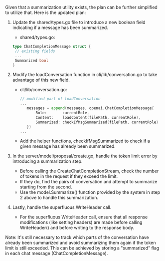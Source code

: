 Given that a summarization utility exists, the plan can be further simplified to utilize that. Here is the updated plan:

1. Update the shared/types.go file to introduce a new boolean field indicating if a message has been summarized.

   - shared/types.go:

   ```go
   type ChatCompletionMessage struct {
   	// existing fields
   	...
   	Summarized bool
   }
   ```

2. Modify the loadConversation function in cli/lib/conversation.go to take advantage of this new field.

   - cli/lib/conversation.go:
     ```go
     // modified part of loadConversation
     ...
     	messages = append(messages, openai.ChatCompletionMessage{
     		Role:       currentRole,
     		Content:    loadContent(filePath, currentRole),
     		Summarized: checkIfMsgSummarized(filePath, currentRole)
     	})
     ...
     ```
   - Add the helper functions, checkIfMsgSummarized to check if a given message has already been summarized.

3. In the server/model/proposal/create.go, handle the token limit error by introducing a summarization step.

   - Before calling the CreateChatCompletionStream, check the number of tokens in the request if they exceed the limit.
   - If they do, find the pairs of conversation and attempt to summarize starting from the second.
   - Use the model.Summarize() function provided by the system in step 2 above to handle this summarization.

4. Lastly, handle the superfluous WriteHeader call.
   - For the superfluous WriteHeader call, ensure that all response modifications (like setting headers) are made before calling WriteHeader() and before writing to the response body.

Note: It's still necessary to track which parts of the conversation have already been summarized and avoid summarizing them again if the token limit is still exceeded. This can be achieved by storing a "summarized" flag in each chat message (ChatCompletionMessage).
